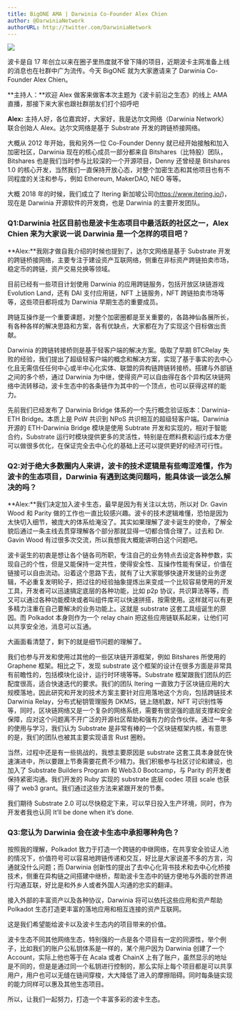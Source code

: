 ```yaml
---
title: BigONE AMA | Darwinia Co-Founder Alex Chien
author: @DarwiniaNetwork
authorURL: http://twitter.com/DarwiniaNetwork
---
```

![](assets/2020-04-02-bigone-ama.jpeg)

波卡是自 17 年创立以来在圈子里热度就不曾下降的项目，近期波卡主网准备上线的消息也在社群中广为流传。今天 BigONE 就为大家邀请来了 Darwinia Co-Founder Alex Chien。

<!--truncate-->

**主持人：**欢迎 Alex 做客来做客本次主题为《波卡前沿之生态》的线上 AMA 直播，那接下来大家也跟社群朋友们打个招呼吧

**Alex:** 主持人好，各位嘉宾好，大家好，我是达尔文网络（Darwinia Network）联合创始人 Alex。达尔文网络是基于 Substrate 开发的跨链桥接网络。

大概从 2012 年开始，我和另外一位 Co-Founder Denny 就已经开始接触和加入加密社区，Darwinia 现在的核心成员一部分都来自 Bitshares（比特股）团队，Bitshares 也是我们当时参与比较深的一个开源项目，Denny 还曾经是 Bitshares 1.0 的核心开发，当然我们一直保持开放心态，对整个加密生态和其他项目也有不同程度的关注和参与，例如 Ethereum, MakerDAO, NEO 等等。

大概 2018 年的时候，我们成立了 Itering 新加坡公司(https://www.itering.io/)，现在是 Darwinia 开源软件的开发商，也是 Darwinia 的主要开发团队。

### Q1:Darwinia 社区目前也是波卡生态项目中最活跃的社区之一，Alex Chien 来为大家说一说 Darwinia 是一个怎样的项目吧？

**Alex:**我刚才做自我介绍的时候也提到了，达尔文网络是基于 Substrate 开发的跨链桥接网络，主要专注于建设资产互联网络，侧重在非标资产跨链拍卖市场，稳定币的跨链，资产交易兑换等领域。

目前已经有一些项目计划使用 Darwinia 的应用跨链服务，包括开放区块链游戏 Evolution Land，还有 DAI 支付应用链，NFT 上链服务，NFT 跨链拍卖市场等等，这些项目都将成为 Darwinia 早期生态的重要成员。

跨链互操作是一个重要课题，对整个加密圈都是至关重要的，各路神仙各展所长，有各种各样的解决思路和方案，各有优缺点，大家都在为了实现这个目标做出贡献。

Darwinia 的跨链转接桥则是基于轻客户端的解决方案。吸取了早期 BTCRelay 失败的经验，我们提出了超级轻客户端的概念和解决方案，实现了基于事实的去中心化且无需信任任何中心或半中心化实体、联盟的异构链跨链转接桥。搭建与外部链之间的多个桥，通过 Darwinia 为中继，使得资产可以自由得在各个异构区块链网络中流转移动，波卡生态中的各条链作为其中的一个顶点，也可以获得这样的能力。

先前我们已经发布了 Darwinia Bridge 体系的一个先行概念验证版本：Darwinia-ETH Bridge。本质上是 PoW 共识到 NPoS 共识相互的超级轻客户端。Darwinia 开源的 ETH-Darwinia Bridge 模块是使用 Subtrate 开发和实现的，相对于智能合约，Substrate 运行时模块提供更多的灵活性，特别是在燃料费和运行成本方便可以做很多优化，在保证完全去中心化的基础上还可以提供更好的经济可行性。

### Q2:对于绝大多数圈内人来讲，波卡的技术逻辑是有些晦涩难懂，作为波卡的生态项目，Darwinia 有遇到这类问题吗，能具体谈一谈怎么解决的吗？

**Alex:**我们决定加入波卡生态，最早是因为有关注以太坊，所以对 Dr. Gavin Wood 和 Parity 做的工作也一直比较感兴趣。波卡的技术逻辑难懂，恐怕是因为太快切入细节，被庞大的体系给淹没了。其实如果理解了波卡诞生的使命，了解全貌后通过一条主线去贯穿理解各个部分那就显得一切都合情合理了。过去和 Dr. Gavin Wood 有过很多次交流，所以我想我大概能讲明白这个问题吧。

波卡诞生的初衷是想让各个链各司所职，专注自己的业务特点去设定各种参数，实现自己的个性，但是又能保持一定共性，使得安全性、互操作性能有保证，价值在链接可以自由流动。沿着这个思路下去，就有了让大家能够快速开发链的业务逻辑，不必重复发明轮子，把过往的经验抽象提炼出来变成一个比较容易使用的开发工具，开发者可以迅速搞定底层的各种功能，比如 p2p 协议，共识算法等等，而又可以通过各种功能模块或者叫组件库可以快速拼搭，按需使用。这样就可以有更多精力注重在自己要解决的业务功能上。这就是 substrate 这套工具组诞生的原因。而 Polkadot 本身则作为一个 relay chain 把这些应用链联系起来，让他们可以共享安全池，消息可以互通。

大画面看清楚了，剩下的就是细节问题的理解了。

我们也参与开发和使用过其他的一些区块链开源框架，例如 Bitshares 所使用的 Graphene 框架。相比之下，发现 substrate 这个框架的设计在很多方面是非常具有前瞻性的，包括模块化设计，运行时环境等等。Substrate 框架跟我们团队的匹配度很高，适合快速迭代的要求。我们的团队 Itering 一直致力于区块链应用的大规模落地，因此研究和开发的技术方案主要针对应用落地这个方向，包括跨链技术 Darwinia Relay，分布式秘钥管理服务 DKMS，链上随机数，NFT 可识别性等等，同时，区块链网络又是一个复杂的网络系统，需要有很坚强的底层支撑和安全保障，应对这个问题离不开广泛的开源社区帮助和强有力的合作伙伴。通过一年多的使用与学习，我们认为 Substrate 是非常有棒的一个区块链框架内核，有意思的是，我们的团队也被其主要实现语言 Rust 圈粉。

当然，过程中还是有一些挑战的，我想主要原因是 substrate 这套工具本身就在快速演进中，所以要跟上节奏需要花费不少精力。我们积极参与社区讨论和建设，也加入了 Substrate Builders Program 和 Web3.0 Bootcamp，与 Parity 的开发者保持紧密沟通。我们开发的 Ruby 实现的 substrate 底层 codec 项目 scale 也获得了 web3 grant。我们通过这些方法来紧跟开发的节奏。

我们期待 Substrate 2.0 可以尽快稳定下来，可以早日投入生产环境，同时，作为开发者我也认同 It’ll be done when it’s done.

### Q3:您认为 Darwinia 会在波卡生态中承担哪种角色？

按照我的理解，Polkadot 致力于打造一个跨链的中继网络，在共享安全验证人池的情况下，价值符号可以容易地跨链传递和交互，好比是大家说差不多的方言，沟通就没什么问题；而 Darwinia 创新性的提出了去中心化背书技术和去中心化桥接技术，侧重在异构链之间搭建中继桥，帮助波卡生态中的链方便地与外面的世界进行沟通互联，好比是和外乡人或者外国人沟通的忠实的翻译。

接入外部的丰富资产以及各种协议，Darwinia 将可以依托这些应用和资产帮助 Polkadot 生态打造更丰富的落地应用和相互连接的资产互联网。

这是我们希望能给波卡以及波卡生态内的项目带来的价值。

波卡生态不同其他网络生态，特别强的一点是各个项目有一定的同源性，举个例子，比如我们的账户公私钥体系是一样的，某个用户因为 Darwinia 创建了一个 Account，实际上他也等于在 Acala 或者 ChainX 上有了账户，虽然显示的地址是不同的，但是是通过同一个私钥进行控制的，那么实际上每个项目都是可以共享用户，用户也可以无缝在链间穿梭，大大降低了进入的摩擦阻碍。同时每条链实现的能力同样可以惠及其他生态项目。

所以，让我们一起努力，打造一个丰富多彩的波卡生态。
